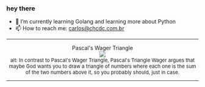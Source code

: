 ### hey there 

- :seedling: I’m currently learning Golang and learning more about Python
- :mailbox: How to reach me: carlos@chcdc.com.br


---


<!-- xkcd -->
<p align="center">Pascal's Wager Triangle</br><img src=https://imgs.xkcd.com/comics/pascals_wager_triangle.png></br><font size =2>alt: In contrast to Pascal's Wager Triangle, Pascal's Triangle Wager argues that maybe God wants you to draw a triangle of numbers where each one is the sum of the two numbers above it, so you probably should, just in case.</br></font></p></table></p> 


<!-- xkcd -->
---
